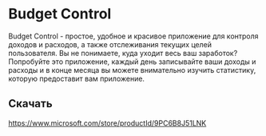 # Budget Control

Budget Control - простое, удобное и красивое приложение для контроля доходов и расходов, а также отслеживания текущих целей пользователя. Вы не понимаете, куда уходит весь ваш заработок? Попробуйте это приложение, каждый день записывайте ваши доходы и расходы и в конце месяца вы можете внимательно изучить статистику, которую предоставит вам приложение.

## Скачать

https://www.microsoft.com/store/productId/9PC6B8J51LNK

